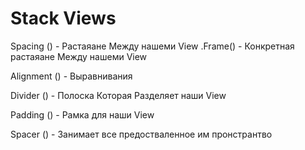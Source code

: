 #  Stack Views

Spacing () - Растаяане Между нашеми View 
            .Frame() -  Конкретная растаяане Между нашеми View 

Alignment () - Выравнивания  

Divider () - Полоска Которая Разделяет наши View 

Padding () - Рамка для  наши View 

Spacer () - Занимает все предостваленное им пронстрантво 

